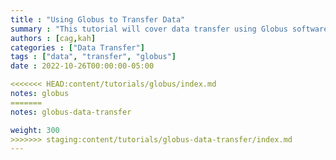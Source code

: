 ```yaml
---
title : "Using Globus to Transfer Data"
summary : "This tutorial will cover data transfer using Globus software."
authors : [cag,kah]
categories : ["Data Transfer"]
tags : ["data", "transfer", "globus"]
date : 2022-10-26T00:00:00-05:00

<<<<<<< HEAD:content/tutorials/globus/index.md
notes: globus
=======
notes: globus-data-transfer

weight: 300
>>>>>>> staging:content/tutorials/globus-data-transfer/index.md
---
```

